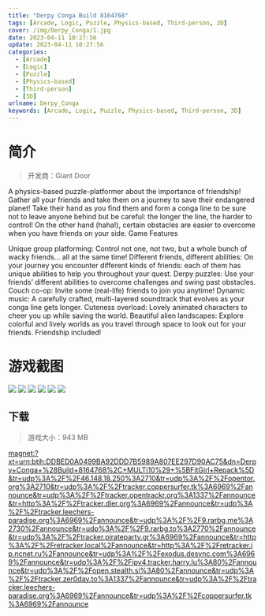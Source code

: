 ```yaml
---
title: "Derpy Conga Build 8164768"
tags: [Arcade, Logic, Puzzle, Physics-based, Third-person, 3D]
cover: /img/Derpy_Conga/1.jpg
date: 2023-04-11 10:27:56
update: 2023-04-11 10:27:56
categories: 
  - [Arcade]
  - [Logic]
  - [Puzzle]
  - [Physics-based]
  - [Third-person]
  - [3D]
urlname: Derpy_Conga
keywords: [Arcade, Logic, Puzzle, Physics-based, Third-person, 3D]
---
```

# 简介

> 开发商：Giant Door

A physics-based puzzle-platformer about the importance of friendship!
Gather all your friends and take them on a journey to save their endangered planet!
Take their hand as you find them and form a conga line to be sure not to leave anyone behind but be careful: the longer the line, the harder to control!
On the other hand (haha!), certain obstacles are easier to overcome when you have friends on your side.
Game Features

Unique group platforming: Control not one, not two, but a whole bunch of wacky friends… all at the same time!
Different friends, different abilities: On your journey you encounter different kinds of friends: each of them has unique abilities to help you throughout your quest.
Derpy puzzles: Use your friends’ different abilities to overcome challenges and swing past obstacles.
Couch co-op: Invite some (real-life) friends to join you anytime!
Dynamic music: A carefully crafted, multi-layered soundtrack that evolves as your conga line gets longer.
Cuteness overload: Lovely animated characters to cheer you up while saving the world.
Beautiful alien landscapes: Explore colorful and lively worlds as you travel through space to look out for your friends.
Friendship included!

# 游戏截图

![](/img/Derpy_Conga/2.jpg)
![](/img/Derpy_Conga/3.jpg)
![](/img/Derpy_Conga/4.jpg)
![](/img/Derpy_Conga/5.jpg)
![](/img/Derpy_Conga/6.jpg)
![](/img/Derpy_Conga/7.jpg)


## 下载

> 游戏大小：943 MB

[magnet:?xt=urn:btih:DDBED0A0499BA92DDD7B5989A807EE297D90AC75&amp;dn=Derpy+Conga+%28Build+8164768%2C+MULTi10%29+%5BFitGirl+Repack%5D&amp;tr=udp%3A%2F%2F46.148.18.250%3A2710&amp;tr=udp%3A%2F%2Fopentor.org%3A2710&amp;tr=udp%3A%2F%2Ftracker.coppersurfer.tk%3A6969%2Fannounce&amp;tr=udp%3A%2F%2Ftracker.opentrackr.org%3A1337%2Fannounce&amp;tr=http%3A%2F%2Ftracker.dler.org%3A6969%2Fannounce&amp;tr=udp%3A%2F%2Ftracker.leechers-paradise.org%3A6969%2Fannounce&amp;tr=udp%3A%2F%2F9.rarbg.me%3A2730%2Fannounce&amp;tr=udp%3A%2F%2F9.rarbg.to%3A2770%2Fannounce&amp;tr=udp%3A%2F%2Ftracker.pirateparty.gr%3A6969%2Fannounce&amp;tr=http%3A%2F%2Fretracker.local%2Fannounce&amp;tr=http%3A%2F%2Fretracker.ip.ncnet.ru%2Fannounce&amp;tr=udp%3A%2F%2Fexodus.desync.com%3A6969%2Fannounce&amp;tr=udp%3A%2F%2Fipv4.tracker.harry.lu%3A80%2Fannounce&amp;tr=udp%3A%2F%2Fopen.stealth.si%3A80%2Fannounce&amp;tr=udp%3A%2F%2Ftracker.zer0day.to%3A1337%2Fannounce&amp;tr=udp%3A%2F%2Ftracker.leechers-paradise.org%3A6969%2Fannounce&amp;tr=udp%3A%2F%2Fcoppersurfer.tk%3A6969%2Fannounce](magnet:?xt=urn:btih:DDBED0A0499BA92DDD7B5989A807EE297D90AC75&amp;dn=Derpy+Conga+%28Build+8164768%2C+MULTi10%29+%5BFitGirl+Repack%5D&amp;tr=udp%3A%2F%2F46.148.18.250%3A2710&amp;tr=udp%3A%2F%2Fopentor.org%3A2710&amp;tr=udp%3A%2F%2Ftracker.coppersurfer.tk%3A6969%2Fannounce&amp;tr=udp%3A%2F%2Ftracker.opentrackr.org%3A1337%2Fannounce&amp;tr=http%3A%2F%2Ftracker.dler.org%3A6969%2Fannounce&amp;tr=udp%3A%2F%2Ftracker.leechers-paradise.org%3A6969%2Fannounce&amp;tr=udp%3A%2F%2F9.rarbg.me%3A2730%2Fannounce&amp;tr=udp%3A%2F%2F9.rarbg.to%3A2770%2Fannounce&amp;tr=udp%3A%2F%2Ftracker.pirateparty.gr%3A6969%2Fannounce&amp;tr=http%3A%2F%2Fretracker.local%2Fannounce&amp;tr=http%3A%2F%2Fretracker.ip.ncnet.ru%2Fannounce&amp;tr=udp%3A%2F%2Fexodus.desync.com%3A6969%2Fannounce&amp;tr=udp%3A%2F%2Fipv4.tracker.harry.lu%3A80%2Fannounce&amp;tr=udp%3A%2F%2Fopen.stealth.si%3A80%2Fannounce&amp;tr=udp%3A%2F%2Ftracker.zer0day.to%3A1337%2Fannounce&amp;tr=udp%3A%2F%2Ftracker.leechers-paradise.org%3A6969%2Fannounce&amp;tr=udp%3A%2F%2Fcoppersurfer.tk%3A6969%2Fannounce)